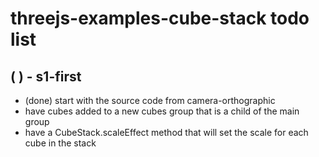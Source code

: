 # threejs-examples-cube-stack todo list

## ( ) - s1-first
* (done) start with the source code from camera-orthographic
* have cubes added to a new cubes group that is a child of the main group
* have a CubeStack.scaleEffect method that will set the scale for each cube in the stack

